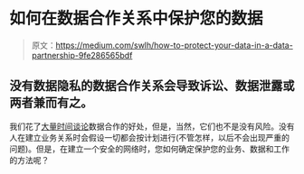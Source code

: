 # 如何在数据合作关系中保护您的数据

> 原文：<https://medium.com/swlh/how-to-protect-your-data-in-a-data-partnership-9fe286565bdf>

## 没有数据隐私的数据合作关系会导致诉讼、数据泄露或两者兼而有之。

我们花了[大量时间谈论](https://wardpllc.com/2019/03/04/takeaways-from-lsa19/)数据合作的好处，但是，当然，它们也不是没有风险。没有人在建立业务关系时会假设一切都会按计划进行(不管怎样，以后不会出现严重的问题)。但是，在建立一个安全的网络时，您如何确定保护您的业务、数据和工作的方法呢？